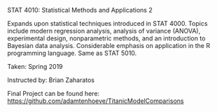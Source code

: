 STAT 4010: Statistical Methods and Applications 2

Expands upon statistical techniques introduced in STAT 4000. Topics include modern regression analysis, analysis of variance (ANOVA), experimental design, nonparametric methods, and an introduction to Bayesian data analysis. Considerable emphasis on application in the R programming language. Same as STAT 5010.

Taken: Spring 2019

Instructed by: Brian Zaharatos

Final Project can be found here: https://github.com/adamtenhoeve/TitanicModelComparisons
